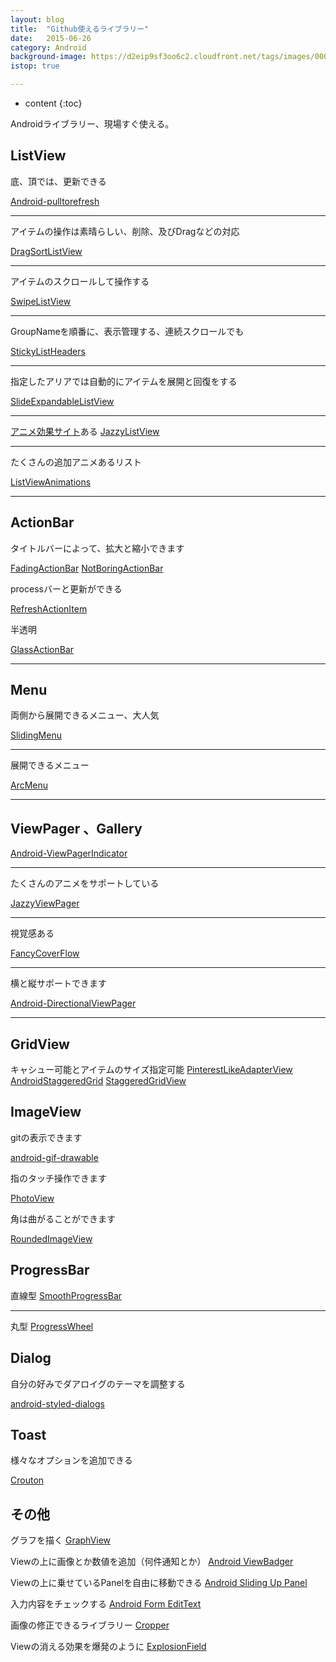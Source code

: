 ```yaml
---
layout: blog
title:  "Github使えるライブラリー"
date:   2015-06-26
category: Android
background-image: https://d2eip9sf3oo6c2.cloudfront.net/tags/images/000/000/276/full/github_logo.png
istop: true

---
```


* content
{:toc}


Androidライブラリー、現場すぐ使える。

## ListView

底、頂では、更新できる

[Android-pulltorefresh](https://github.com/chrisbanes/Android-PullToRefresh)

---

アイテムの操作は素晴らしい、削除、及びDragなどの対応

[DragSortListView](https://github.com/bauerca/drag-sort-listview)

---

アイテムのスクロールして操作する

[SwipeListView](https://github.com/47deg/android-swipelistview)

---

GroupNameを順番に、表示管理する、連続スクロールでも

[StickyListHeaders](https://github.com/emilsjolander/StickyListHeaders)

---

指定したアリアでは自動的にアイテムを展開と回復をする

[SlideExpandableListView](https://github.com/tjerkw/Android-SlideExpandableListView)

---

[アニメ効果サイト](http://lab.hakim.se/scroll-effects/)ある
[JazzyListView](https://github.com/twotoasters/JazzyListView)

---

たくさんの追加アニメあるリスト

[ListViewAnimations](https://github.com/nhaarman/ListViewAnimations)

---

## ActionBar

タイトルバーによって、拡大と縮小できます

[FadingActionBar](https://github.com/ManuelPeinado/FadingActionBar)
[NotBoringActionBar](https://github.com/flavienlaurent/NotBoringActionBar)

processバーと更新ができる

[RefreshActionItem](https://github.com/ManuelPeinado/RefreshActionItem)

半透明

[GlassActionBar](https://github.com/ManuelPeinado/GlassActionBar)

---

## Menu

両側から展開できるメニュー、大人気

[SlidingMenu](https://github.com/jfeinstein10/SlidingMenu)

---

展開できるメニュー

[ArcMenu](https://github.com/daCapricorn/ArcMenu)

---

## ViewPager 、Gallery

[Android-ViewPagerIndicator](https://github.com/JakeWharton/Android-ViewPagerIndicator)

---

たくさんのアニメをサポートしている

[JazzyViewPager](https://github.com/jfeinstein10/JazzyViewPager)

---

視覚感ある

[FancyCoverFlow](https://github.com/davidschreiber/FancyCoverFlow)

---

横と縦サポートできます

[Android-DirectionalViewPager](https://github.com/JakeWharton/Android-DirectionalViewPager)

---

## GridView

キャシュー可能とアイテムのサイズ指定可能
[PinterestLikeAdapterView](https://github.com/GDG-Korea/PinterestLikeAdapterView)
[AndroidStaggeredGrid](https://github.com/etsy/AndroidStaggeredGrid)
[StaggeredGridView](https://github.com/maurycyw/StaggeredGridView)


## ImageView

gitの表示できます

[android-gif-drawable](https://github.com/koral--/android-gif-drawable)

指のタッチ操作できます

[PhotoView](https://github.com/chrisbanes/PhotoView)

角は曲がることができます

[RoundedImageView](https://github.com/vinc3m1/RoundedImageView)

## ProgressBar

直線型
[SmoothProgressBar](https://github.com/castorflex/SmoothProgressBar)

---

丸型
[ProgressWheel](https://github.com/Todd-Davies/ProgressWheel)

## Dialog

自分の好みでダアロイグのテーマを調整する

[android-styled-dialogs](https://github.com/inmite/android-styled-dialogs)


## Toast

様々なオプションを追加できる

[Crouton](https://github.com/keyboardsurfer/Crouton)

## その他

グラフを描く
[GraphView](https://github.com/jjoe64/GraphView)

Viewの上に画像とか数値を追加（何件通知とか）
[Android ViewBadger](https://github.com/jgilfelt/android-viewbadger)

Viewの上に乗せているPanelを自由に移動できる
[Android Sliding Up Panel](https://github.com/umano/AndroidSlidingUpPanel)


入力内容をチェックする
[Android Form EditText](https://github.com/vekexasia/android-edittext-validator)

画像の修正できるライブラリー
[Cropper](https://github.com/edmodo/cropper)

Viewの消える効果を爆発のように
[ExplosionField](https://github.com/tyrantgit/ExplosionField)
